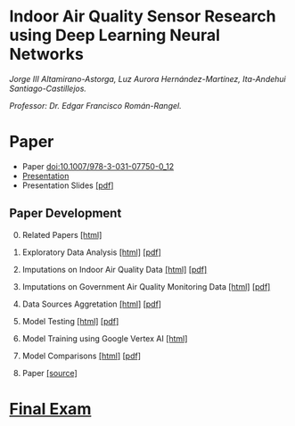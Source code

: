 # Indoor Air Quality Sensor Research using Deep Learning Neural Networks

_Jorge III Altamirano-Astorga, Luz Aurora Hernández-Martínez, Ita-Andehui Santiago-Castillejos._

_Professor: Dr. Edgar Francisco Román-Rangel._

# Paper

* Paper [doi:10.1007/978-3-031-07750-0_12](https://doi.org/10.1007/978-3-031-07750-0_12)
* [Presentation](https://youtu.be/K31aqZIgwu8)
* Presentation Slides [[pdf]](https://philwebsurfer.github.io/dlfinal/presentation.pdf)

## Paper Development

0. Related Papers [[html]](https://philwebsurfer.github.io/dlfinal/paper00_relatedpapers.html)

1. Exploratory Data Analysis [[html]](https://philwebsurfer.github.io/dlfinal/paper01_eda.html) [[pdf]](https://philwebsurfer.github.io/dlfinal/paper01_eda.pdf)

3. Imputations on Indoor Air Quality Data [[html]](https://philwebsurfer.github.io/dlfinal/paper03_imputations_airdata.html) [[pdf]](https://philwebsurfer.github.io/dlfinal/paper03_imputations_airdata.pdf)

4. Imputations on Government Air Quality Monitoring Data [[html]](https://philwebsurfer.github.io/dlfinal/paper04_imputations_sinaica.html) [[pdf]](https://philwebsurfer.github.io/dlfinal/paper04_imputations_sinaica.pdf)

5. Data Sources Aggretation [[html]](https://philwebsurfer.github.io/dlfinal/paper05_data_aggregation.html) [[pdf]](https://philwebsurfer.github.io/dlfinal/paper05_data_aggregation.pdf)

6. Model Testing [[html]](https://philwebsurfer.github.io/dlfinal/paper06_creating_models_for_train.html) [[pdf]](https://philwebsurfer.github.io/dlfinal/paper06_creating_models_for_train.pdf)

7. Model Training using Google Vertex AI [[html]](https://philwebsurfer.github.io/dlfinal/vertex-src/)

8. Model Comparisons [[html]](paper07_model_comparison.html) [[pdf]](paper07_model_comparison.pdf)

9. Paper [[source]](paper)

# [Final Exam](https://philwebsurfer.github.io/dlfinal/examen)
